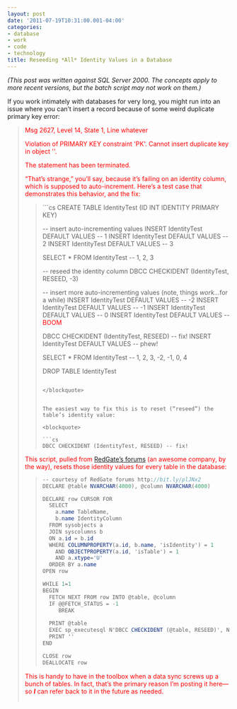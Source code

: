 ```yaml
---
layout: post
date: '2011-07-19T10:31:00.001-04:00'
categories:
- database
- work
- code
- technology
title: Reseeding *All* Identity Values in a Database
---
```



*(This post was written against SQL Server 2000. The concepts apply to more recent versions, but the batch script may not work on them.)*

If you work intimately with databases for very long, you might run into an issue where you can’t insert a record because of some weird duplicate primary key error:
<blockquote> 

<font color="#ff0000">Msg 2627, Level 14, State 1, Line whatever        

Violation of PRIMARY KEY constraint 'PK'. Cannot insert duplicate key in object '<table>'.</font>       

The statement has been terminated.
</blockquote>

“That’s strange,” you’ll say, because it’s failing on an identity column, which is supposed to auto-increment. Here’s a test case that demonstrates this behavior, and the fix:
<blockquote>   
```cs
CREATE TABLE IdentityTest (ID INT IDENTITY PRIMARY KEY)

-- insert auto-incrementing values
INSERT IdentityTest DEFAULT VALUES -- 1
INSERT IdentityTest DEFAULT VALUES -- 2
INSERT IdentityTest DEFAULT VALUES -- 3

SELECT * FROM IdentityTest -- 1, 2, 3

-- reseed the identity column
DBCC CHECKIDENT (IdentityTest, RESEED, -3)

-- insert more auto-incrementing values (note, things *work*...for a while)
INSERT IdentityTest DEFAULT VALUES -- -2
INSERT IdentityTest DEFAULT VALUES -- -1
INSERT IdentityTest DEFAULT VALUES -- 0
INSERT IdentityTest DEFAULT VALUES -- <font color="#ff0000">BOOM</font>

DBCC CHECKIDENT (IdentityTest, RESEED) -- fix!
INSERT IdentityTest DEFAULT VALUES -- phew!

SELECT * FROM IdentityTest -- 1, 2, 3, -2, -1, 0, 4

DROP TABLE IdentityTest
```

</blockquote>


The easiest way to fix this is to reset (“reseed”) the table’s identity value:

<blockquote>
  
```cs
DBCC CHECKIDENT (IdentityTest, RESEED) -- fix!
```

</blockquote>


This script, pulled from [RedGate’s forums](http://bit.ly/plJNx2) (an awesome company, by the way), resets those identity values for every table in the database:

<blockquote>
  
```cs
-- courtesy of RedGate forums http://bit.ly/plJNx2
DECLARE @table NVARCHAR(4000), @column NVARCHAR(4000)

DECLARE row CURSOR FOR
  SELECT 
    a.name TableName, 
    b.name IdentityColumn
  FROM sysobjects a
  JOIN syscolumns b
  ON a.id = b.id
  WHERE COLUMNPROPERTY(a.id, b.name, 'isIdentity') = 1
    AND OBJECTPROPERTY(a.id, 'isTable') = 1
    AND a.xtype='U'
  ORDER BY a.name
OPEN row

WHILE 1=1
BEGIN
  FETCH NEXT FROM row INTO @table, @column
  IF @@FETCH_STATUS = -1
     BREAK
  
  PRINT @table
  EXEC sp_executesql N'DBCC CHECKIDENT (@table, RESEED)', N'@table varchar(4000)', @table = @table   
  PRINT ''
END

CLOSE row
DEALLOCATE row
```

</blockquote>


This is handy to have in the toolbox when a data sync screws up a bunch of tables. In fact, that’s the primary reason I’m posting it here—so ***I*** can refer back to it in the future as needed.